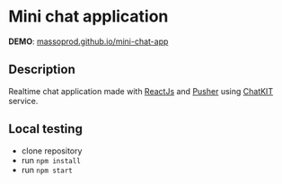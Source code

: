 # Mini chat application

**DEMO**: [massoprod.github.io/mini-chat-app](https://massoprod.github.io/mini-chat-app/)

## Description

Realtime chat application made with [ReactJs](https://reactjs.org/) and [Pusher](https://pusher.com/) using [ChatKIT](https://pusher.com/chatkit) service.

## Local testing

- clone repository
- run `npm install`
- run `npm start`
